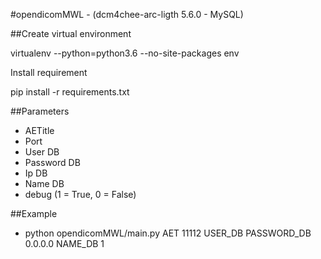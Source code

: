 #opendicomMWL - (dcm4chee-arc-ligth 5.6.0 - MySQL)

##Create virtual environment

virtualenv --python=python3.6 --no-site-packages env

Install requirement

pip install -r requirements.txt

##Parameters
- AETitle
- Port
- User DB
- Password DB
- Ip DB
- Name DB
- debug (1 = True, 0 = False)

##Example 
- python opendicomMWL/main.py AET 11112 USER_DB PASSWORD_DB 0.0.0.0 NAME_DB 1